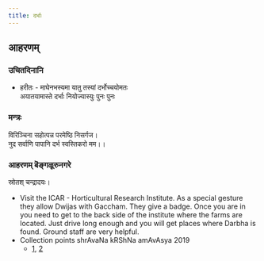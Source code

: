 ```yaml
---
title: दर्भाः
---
```


## आहरणम्
### उचितदिनानि
- हरीतः - माघेनभस्यमा यातु तस्यां दर्भोच्चयोमतः  
  अयातयामास्ते दर्भाः नियोज्यास्युः पुनः पुनः 

### मन्त्रः
विरिञ्चिना सहोत्पन्न परमेष्ठि निसर्गज।  
नुद सर्वाणि पापानि दर्भ स्वस्तिकरो मम।।

### आहरणम् बॆङ्गळूरुनगरे
स्रोतश् चन्द्रादयः।

- Visit the ICAR - Horticultural Research Institute. As a special gesture they allow Dwijas with Gaccham. They give a badge. Once you are in you need to get to the back side of the institute where the farms are located. Just drive long enough and you will get places where Darbha is found. Ground staff are very helpful.
- Collection points shrAvaNa kRShNa amAvAsya 2019
  - [1](https://maps.app.goo.gl/jtk1DLMau5Su7XEk9), [2](https://maps.app.goo.gl/Pa1bhRCrUHYucGEx8)

